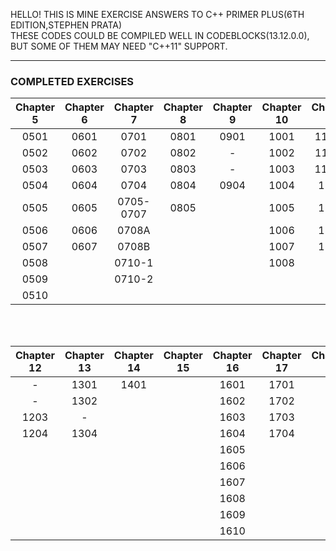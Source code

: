 HELLO!
THIS IS MINE EXERCISE ANSWERS TO C++ PRIMER PLUS(6TH EDITION,STEPHEN PRATA)     
THESE CODES COULD BE COMPILED WELL IN CODEBLOCKS(13.12.0.0),    
BUT SOME OF THEM MAY NEED  "C++11" SUPPORT.      

------   


### COMPLETED EXERCISES         

| Chapter 5 | Chapter 6 | Chapter 7 | Chapter 8 | Chapter 9 | Chapter 10 | Chapter 11 |
| :-------: | :-------: | :-------: | :-------: | :-------: | :-------: | :-------: |
|  0501   |  0601   |  0701   |  0801   |  0901   |  1001   |  1101A   |
|  0502   |  0602   |  0702   |  0802   |    -     |  1002   |  1101B   |
|  0503   |  0603   |  0703   |  0803   |    -     |  1003   |  1101C   |
|  0504   |  0604   |  0704   |  0804   |  0904   |  1004   |  1104    |
|  0505   |  0605   |  0705-0707 | 0805 |         |  1005   |  1105    |
|  0506   |  0606   |  0708A   |        |         |  1006   |  1106    |
|  0507   |  0607   |  0708B   |        |         |  1007   |  1107    |
|  0508   |         |  0710-1  |        |         |  1008   |          |
|  0509   |         |  0710-2  |        |         |         |          |
|  0510   |         |          |        |         |         |          |

<br>
<br>     

| Chapter 12 | Chapter 13 | Chapter 14 | Chapter 15 | Chapter 16 | Chapter 17 | Chapter 18 |
| :-------: | :-------: | :-------: | :-------: | :-------: | :-------: | :-------: |
|   -     |  1301   |  1401   |           |  1601   |  1701   |           |
|   -     |  1302   |         |           |  1602   |  1702   |           |
|  1203   |    -    |         |           |  1603   |  1703   |           |
|  1204   |  1304   |         |           |  1604   |  1704   |           |
|         |         |         |           |  1605   |         |           |
|         |         |         |           |  1606   |         |           |
|         |         |         |           |  1607   |         |           |
|         |         |         |           |  1608   |         |           |
|         |         |         |           |  1609   |         |           |
|         |         |         |           |  1610   |         |           |
